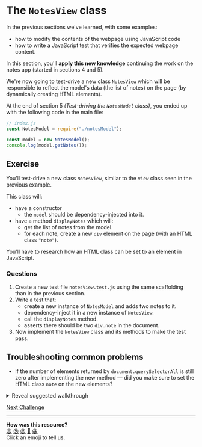 # The `NotesView` class

In the previous sections we've learned, with some examples:
  * how to modify the contents of the webpage using JavaScript code
  * how to write a JavaScript test that verifies the expected webpage content.

In this section, you'll **apply this new knowledge** continuing the work on the
notes app (started in sections 4 and 5).

We're now going to test-drive a new class `NotesView` which will be responsible to
reflect the model's data (the list of notes) on the page (by dynamically
creating HTML elements).

At the end of section 5 *(Test-driving the `NotesModel` class)*, you ended up
with the following code in the main file:

```js
// index.js
const NotesModel = require("./notesModel");

const model = new NotesModel();
console.log(model.getNotes());
```

## Exercise

You'll test-drive a new class `NotesView`, similar to the `View` class seen in
the previous example.

This class will:
  * have a constructor
      * the `model` should be dependency-injected into it.
  * have a method `displayNotes` which will:
      * get the list of notes from the model.
      * for each note, create a new `div` element on the page (with an HTML
        class `"note"`). 

You'll have to research how an HTML class can be set to an element in
JavaScript.

### Questions

1. Create a new test file `notesView.test.js` using the same scaffolding than in
   the previous section.
2. Write a test that:
    * create a new instance of `NotesModel` and adds two notes to it.
    * dependency-inject it in a new instance of `NotesView`.
    * call the `displayNotes` method.
    * asserts there should be two `div.note` in the document.
3. Now implement the `NotesView` class and its methods to make the test pass.

## Troubleshooting common problems

* If the number of elements returned by `document.querySelectorAll` is still
  zero after implementing the new method — did you make sure to set the HTML
  class `note` on the new elements?

<details>
  <summary>Reveal suggested walkthrough</summary>

  ```js
  // notesView.test.js

  /**
   * @jest-environment jsdom
   */

  const fs = require('fs');

  const NotesModel = require('./notesModel');
  const NotesView = require('./notesView'); 

  describe('Notes view', () => {
    it('displays two notes', () => {
      document.body.innerHTML = fs.readFileSync('./index.html');

      // 1. Setting up model and view
      const model = new NotesModel();
      const view = new NotesView(model);
      model.addNote('A first note');
      model.addNote('Another one');
      
      // 2. Display the notes on the page
      view.displayNotes();

      // 3. There should now be 2 div.note on the page
      expect(document.querySelectorAll('div.note').length).toEqual(2);
    });
  });
  ```

  ```js
  // notesView.js

  class NotesView {
    constructor(model) {
      this.model = model;
      this.mainContainerEl = document.querySelector('#main-container');
    }
    
    displayNotes() {
      const notes = this.model.getNotes()

      // For each note, create and append a new element on the main container
      notes.forEach(note => {
        const noteEl = document.createElement('div');
        noteEl.innerText = note;
        noteEl.className = 'note';
        this.mainContainerEl.append(noteEl);
      })
    }
  }

  module.exports = NotesView;
  ```
</details>

[Next Challenge](10_adding_new_note_2.md)

<!-- BEGIN GENERATED SECTION DO NOT EDIT -->

---

**How was this resource?**  
[😫](https://airtable.com/shrUJ3t7KLMqVRFKR?prefill_Repository=makersacademy/javascript-web-applications&prefill_File=contents/09_adding_new_note.md&prefill_Sentiment=😫) [😕](https://airtable.com/shrUJ3t7KLMqVRFKR?prefill_Repository=makersacademy/javascript-web-applications&prefill_File=contents/09_adding_new_note.md&prefill_Sentiment=😕) [😐](https://airtable.com/shrUJ3t7KLMqVRFKR?prefill_Repository=makersacademy/javascript-web-applications&prefill_File=contents/09_adding_new_note.md&prefill_Sentiment=😐) [🙂](https://airtable.com/shrUJ3t7KLMqVRFKR?prefill_Repository=makersacademy/javascript-web-applications&prefill_File=contents/09_adding_new_note.md&prefill_Sentiment=🙂) [😀](https://airtable.com/shrUJ3t7KLMqVRFKR?prefill_Repository=makersacademy/javascript-web-applications&prefill_File=contents/09_adding_new_note.md&prefill_Sentiment=😀)  
Click an emoji to tell us.

<!-- END GENERATED SECTION DO NOT EDIT -->
